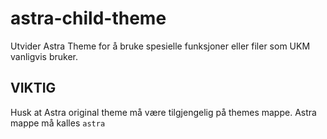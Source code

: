 # astra-child-theme
Utvider Astra Theme for å bruke spesielle funksjoner eller filer som UKM vanligvis bruker.

## VIKTIG
Husk at Astra original theme må være tilgjengelig på themes mappe. Astra mappe må kalles `astra`
